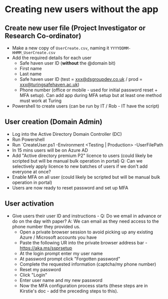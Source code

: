 # Creating new users without the app

## Create new user file (Project Investigator or Research Co-ordinator)
- Make a new copy of `UserCreate.csv`, naming it `YYYYDDMM-HHMM_UserCreate.csv`
- Add the required details for each user
  - Safe haven user ID (**without** the @domain bit)
  - First name
  - Last name
  - Safe haven user ID (test = xxx@dsgroupdev.co.uk / prod = xxx@turingsafehaven.ac.uk)
  - Phone number (office or mobile - used for initial password reset + MFA setup). Can add app during MFA setup but at least one method must work at Turing
- Powershell to create users (can be run by IT / Rob - IT have the script)

## User creation (Domain Admin)
- Log into the Active Directory Domain Controller (DC)
- Run Powershell
- Run `CreateUser.ps1 -Environment <Testing | Production> -UserFilePath <PathToUserFile>
- In 15 mins users will be on Azure AD
- Add "Active directory premium P2" licence to users (could likely be scripted but will be manual bulk operation in portal) Q: Can we selectively apply licence to new batches of users if we don't add everyone at once?
- Enable MFA on all user (could likely be scripted but will be manual bulk operation in portal)
- Users are now ready to reset password and set up MFA

## User activation
- Give users their user ID and instructions  - Q: Do we email in advance or do on the day with paper? A: We can email as they need access to the phone number they provided us.
  - Open a private browser session to avoid picking up any existing Azure / Microsoft accounts you have
  - Paste the following UR into the private browser address bar - https://aka.ms/ssprsetup
  - At the login prompt enter my user name
  - At password prompt click "Forgotten password"
  - Complete the requested information (captcha/my phone number)
  - Reset my password
  - Click "Login"
  - Enter user name and my new password
  - Now the MFA configuration process starts (these steps are in Kirstie's doc - add the preceding steps to this).